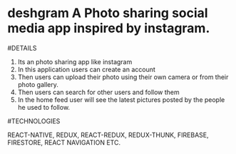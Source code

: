 # deshgram A Photo sharing social media app inspired by instagram.

#DETAILS
1. Its an photo sharing app like instagram
2. In this application users can create an account
3. Then users can upload their photo using their own camera or from their photo gallery.
4. Then users can search for other users and follow them
5. In the home feed user will see the latest pictures posted by the people he used to follow.

#TECHNOLOGIES

REACT-NATIVE,
REDUX, 
REACT-REDUX, 
REDUX-THUNK, 
FIREBASE, FIRESTORE, 
REACT NAVIGATION ETC.
